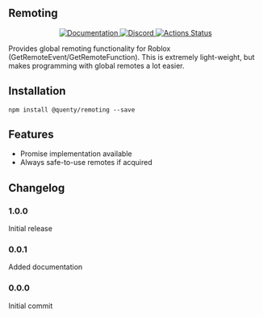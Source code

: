 ## Remoting
<div align="center">
  <a href="http://quenty.github.io/api/">
    <img src="https://img.shields.io/badge/docs-website-green.svg" alt="Documentation" />
  </a>
  <a href="https://discord.gg/mhtGUS8">
    <img src="https://img.shields.io/badge/discord-nevermore-blue.svg" alt="Discord" />
  </a>
  <a href="https://github.com/Quenty/NevermoreEngine/actions">
    <img src="https://github.com/Quenty/NevermoreEngine/workflows/lint/badge.svg" alt="Actions Status" />
  </a>
</div>

Provides global remoting functionality for Roblox (GetRemoteEvent/GetRemoteFunction). This is extremely light-weight, but makes programming with global remotes a lot easier.

## Installation
```
npm install @quenty/remoting --save
```

## Features

* Promise implementation available
* Always safe-to-use remotes if acquired
## Changelog

### 1.0.0
Initial release

### 0.0.1
Added documentation

### 0.0.0
Initial commit